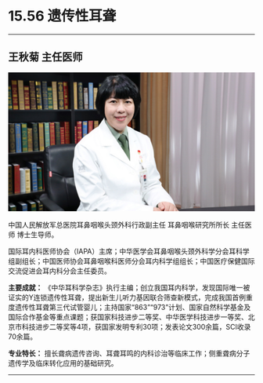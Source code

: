 # 15.56 遗传性耳聋

---

## 王秋菊 主任医师

![1683939735172](image/c15_056/1683939735172.png)

中国人民解放军总医院耳鼻咽喉头颈外科行政副主任  耳鼻咽喉研究所所长  主任医师 博士生导师。

国际耳内科医师协会（IAPA）主席；中华医学会耳鼻咽喉头颈外科学分会耳科学组副组长；中国医师协会耳鼻咽喉科医师分会耳内科学组组长；中国医疗保健国际交流促进会耳内科分会主任委员。


**主要成就：** 《中华耳科学杂志》执行主编；创立我国耳内科学，发现国际唯一被证实的Y连锁遗传性耳聋，提出新生儿听力基因联合筛查新模式，完成我国首例重度遗传性耳聋第三代试管婴儿；主持国家“863”“973”计划、国家自然科学基金及国际合作基金等重点课题；获国家科技进步二等奖、中华医学科技进步一等奖、北京市科技进步二等奖等4项，获国家发明专利30项；发表论文300余篇，SCI收录70余篇。


**专业特长：** 擅长聋病遗传咨询、耳聋耳鸣的内科诊治等临床工作；侧重聋病分子遗传学及临床转化应用的基础研究。

---

